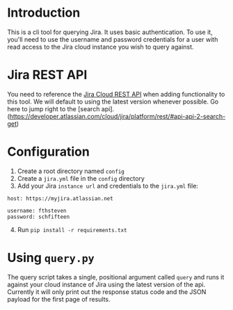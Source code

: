 # Introduction
This is a cli tool for querying Jira. It uses basic authentication. To use it, you'll need to use the username and password credentials for a user with read access to the Jira cloud instance you wish to query against.

# Jira REST API
You need to reference the [Jira Cloud REST API](https://developer.atlassian.com/cloud/jira/platform/rest/) when adding functionality to this tool. We will default to using the latest version whenever possible. Go here to jump right to the [search api].(https://developer.atlassian.com/cloud/jira/platform/rest/#api-api-2-search-get)

# Configuration
1) Create a root directory named ```config```
2) Create a ```jira.yml``` file in the ```config``` directory
3) Add your Jira ```instance url``` and credentials to the ```jira.yml``` file:
```
host: https://myjira.atlassian.net

username: fthsteven
password: schfifteen
```
4) Run ```pip install -r requirements.txt```

# Using ```query.py```
The query script takes a single, positional argument called ```query``` and runs it against your cloud instance of Jira using the latest version of the api. Currently it will only print out the response status code and the JSON payload for the first page of results.
